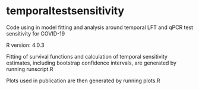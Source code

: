 # temporaltestsensitivity
Code using in model fitting and analysis around temporal LFT and qPCR test sensitivity for COVID-19

R version: 4.0.3

Fitting of survival functions and calculation of temporal sensitivity estimates, including bootstrap confidence intervals, are generated by running runscript.R

Plots used in publication are then generated by running plots.R
